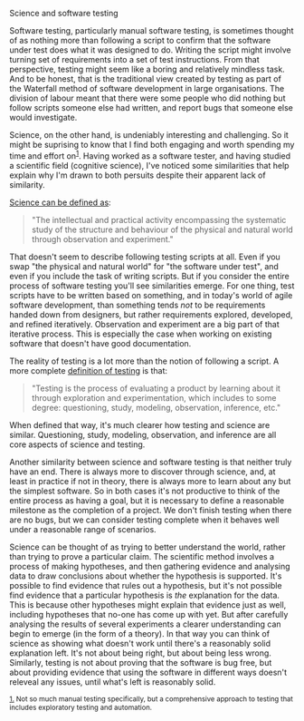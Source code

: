 Science and software testing

Software testing, particularly manual software testing, is sometimes thought of as nothing more than following a script to confirm that the software under test does what it was designed to do. Writing the script might involve turning set of requirements into a set of test instructions. From that perspective, testing might seem like a boring and relatively mindless task. And to be honest, that is the traditional view created by testing as part of the Waterfall method of software development in large organisations. The division of labour meant that there were some people who did nothing but follow scripts someone else had written, and report bugs that someone else would investigate.

Science, on the other hand, is undeniably interesting and challenging. So it might be suprising to know that I find both engaging and worth spending my time and effort on<sup id="fnr1"><a href="#fn1">1</a></sup>. Having worked as a software tester, and having studied a scientific field (cognitive science), I've noticed some similarities that help explain why I'm drawn to both persuits despite their apparent lack of similarity.

[Science can be defined as](https://en.oxforddictionaries.com/definition/science):

> "The intellectual and practical activity encompassing the systematic study of the structure and behaviour of the physical and natural world through observation and experiment."

That doesn't seem to describe following testing scripts at all. Even if you swap "the physical and natural world" for "the software under test", and even if you include the task of writing scripts. But if you consider the entire process of software testing you'll see similarities emerge. For one thing, test scripts have to be written based on something, and in today's world of agile software development, than something tends *not* to be requirements handed down from designers, but rather requirements explored, developed, and refined iteratively. Observation and experiment are a big part of that iterative process. This is especially the case when working on existing software that doesn't have good documentation.

The reality of testing is a lot more than the notion of following a script. A more complete [definition of testing](http://www.satisfice.com/blog/archives/856) is that:

> "Testing is the process of evaluating a product by learning about it through exploration and experimentation, which includes to some degree: questioning, study, modeling, observation, inference, etc." 

When defined that way, it's much clearer how testing and science are similar. Questioning, study, modeling, observation, and inference are all core aspects of science and testing.

Another similarity between science and software testing is that neither truly have an end. There is always more to discover through science, and, at least in practice if not in theory, there is always more to learn about any but the simplest software. So in both cases it's not productive to think of the entire process as having a goal, but it is necessary to define a reasonable milestone as the completion of a project. We don't finish testing when there are no bugs, but we can consider testing complete when it behaves well under a reasonable range of scenarios.

Science can be thought of as trying to better understand the world, rather than trying to prove a particular claim. The scientific method involves a process of making hypotheses, and then gathering evidence and analysing data to draw conclusions about whether the hypothesis is supported. It's possible to find evidence that rules out a hypothesis, but it's not possible find evidence that a particular hypothesis is *the* explanation for the data. This is because other hypotheses might explain that evidence just as well, including hypotheses that no-one has come up with yet. But after carefully analysing the results of several experiments a clearer understanding can begin to emerge (in the form of a theory). In that way you can think of science as showing what doesn't work until there's a reasonably solid explanation left. It's not about being right, but about being less wrong. Similarly, testing is not about proving that the software is bug free, but about providing evidence that using the software in different ways doesn't releveal any issues, until what's left is reasonably solid.
 
<p style="font-size:12px" id="fn1"><a href="#fnr1">1.</a> Not so much manual testing specifically, but a comprehensive approach to testing that includes exploratory testing and automation.
